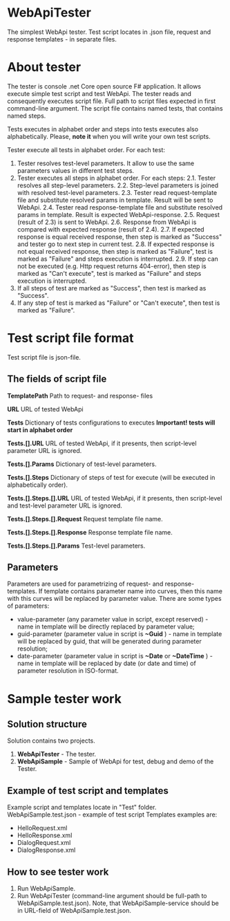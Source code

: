 # WebApiTester
The simplest WebApi tester. Test script locates in .json file, request and response templates - in separate files.

# About tester
The tester is console .net Core open source F# application. It allows execute simple test script and test WebApi.
The tester reads and consequently executes script file.
Full path to script files expected in first command-line argument.
The script file contains named tests, that contains named steps.

Tests executes in alphabet order and steps into tests executes also alphabetically.
Please, **note it** when you will write your own test scripts.

Tester execute all tests in alphabet order.
For each test:
1. Tester resolves test-level parameters. It allow to use the same parameters  values in different test steps.
2. Tester executes all steps in alphabet order. For each steps:
2.1. Tester resolves all step-level parameters.
2.2. Step-level parameters is joined with resolved test-level parameters.
2.3. Tester read request-template file and substitute resolved params in template. Result will be sent to WebApi.
2.4. Tester read response-template file and substitute resolved params in template. Result is expected WebApi-response.
2.5. Request (result of 2.3) is sent to WebApi.
2.6. Response from WebApi is compared with expected response (result of 2.4).
2.7. If expected response is equal received response, then step is marked as "Success" and tester go to next step in current test.
2.8. If expected response is not equal received response, then step is marked as "Failure", test is marked as "Failure" and steps execution is interrupted.
2.9. If step can not be executed (e.g. Http request returns 404-error), then step is marked as "Can't execute", test is marked as "Failure" and steps execution is interrupted.
3. If all steps of test are marked as "Success", then test is marked as "Success".
4. If any step of test is marked as "Failure" or "Can't execute", then test is marked as "Failure".

# Test script file format
Test script file is json-file.
## The fields of script file
**TemplatePath** Path to request- and response- files

**URL** URL of tested WebApi

**Tests** Dictionary of tests configurations to executes **Important! tests will start in alphabet order**

**Tests.[].URL** URL of tested WebApi, if it presents, then script-level parameter URL is ignored.

**Tests.[].Params** Dictionary of test-level parameters.

**Tests.[].Steps** Dictionary of steps of test for execute (will be executed in alphabetically order).

**Tests.[].Steps.[].URL** URL of tested WebApi, if it presents, then script-level and test-level parameter URL is ignored.

**Tests.[].Steps.[].Request** Request template file name.

**Tests.[].Steps.[].Response** Response template file name.

**Tests.[].Steps.[].Params** Test-level parameters.

## Parameters
Parameters are used for parametrizing of request- and response- templates.
If template contains parameter name into curves, then this name with this curves will be replaced by parameter value.
There are some types of parameters:
- value-parameter (any parameter value in script, except reserved) - name in template will be directly replaced by parameter value;
- guid-parameter (parameter value in script is **~Guid** ) - name in template will be replaced by guid, that will be generated during parameter resolution;
- date-parameter (parameter value in script is **~Date** or **~DateTime** ) - name in template will be replaced by date (or date and time) of parameter resolution in ISO-format.

# Sample tester work
## Solution structure
Solution contains two projects.
1. **WebApiTester** - The tester.
2. **WebApiSample** - Sample of WebApi for test, debug and demo of the Tester.

## Example of test script and templates
Example script and templates locate in "Test" folder.
WebApiSample.test.json - example of test script
Templates examples are:
- HelloRequest.xml
- HelloResponse.xml
- DialogRequest.xml
- DialogResponse.xml

## How to see tester work
1. Run WebApiSample.
2. Run WebApiTester (command-line argument should be full-path to WebApiSample.test.json).
Note, that WebApiSample-service should be in URL-field of WebApiSample.test.json.